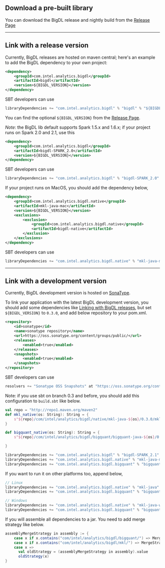 ## **Download a pre-built library**

You can download the BigDL release and nightly build from the [Release Page](../release-download.md)

---
## **Link with a release version**

Currently, BigDL releases are hosted on maven central; here's an example to add the BigDL dependency to your own project:
```xml
<dependency>
    <groupId>com.intel.analytics.bigdl</groupId>
    <artifactId>bigdl</artifactId>
    <version>${BIGDL_VERSION}</version>
</dependency>
```
SBT developers can use
```sbt
libraryDependencies += "com.intel.analytics.bigdl" % "bigdl" % "${BIGDL_VERSION}"
```
You can find the optional `${BIGDL_VERSION}` from the [Release Page](../release-download.md).

*Note*: the BigDL lib default supports Spark 1.5.x and 1.6.x; if your project runs on Spark 2.0 and 2.1, use this
```xml
<dependency>
    <groupId>com.intel.analytics.bigdl</groupId>
    <artifactId>bigdl-SPARK_2.0</artifactId>
    <version>${BIGDL_VERSION}</version>
</dependency>
```

SBT developers can use
```sbt
libraryDependencies += "com.intel.analytics.bigdl" % "bigdl-SPARK_2.0" % "${BIGDL_VERSION}"
```

If your project runs on MacOS, you should add the dependency below,
```xml
<dependency>
    <groupId>com.intel.analytics.bigdl.native</groupId>
    <artifactId>mkl-java-mac</artifactId>
    <version>${BIGDL_VERSION}</version>
    <exclusions>
        <exclusion>
            <groupId>com.intel.analytics.bigdl.native</groupId>
            <artifactId>bigdl-native</artifactId>
        </exclusion>
    </exclusions>
</dependency>
```
SBT developers can use
```sbt
libraryDependencies += "com.intel.analytics.bigdl.native" % "mkl-java-mac" % "${BIGDL_VERSION}" from "http://repo1.maven.org/maven2/com/intel/analytics/bigdl/native/mkl-java-mac/${BIGDL_VERSION}/mkl-java-mac-${BIGDL_VERSION}.jar"
```

--- 
## **Link with a development version**

Currently, BigDL development version is hosted on [SonaType](https://oss.sonatype.org/content/groups/public/com/intel/analytics/bigdl/). 

To link your application with the latest BigDL development version, you should add some dependencies like [Linking with BigDL releases](#link-with-a-release-version), but set `${BIGDL_VERSION}` to `0.3.0`, and add below repository to your pom.xml.

```xml
<repository>
    <id>sonatype</id>
    <name>sonatype repository</name>
    <url>https://oss.sonatype.org/content/groups/public/</url>
    <releases>
        <enabled>true</enabled>
    </releases>
    <snapshots>
        <enabled>true</enabled>
    </snapshots>
</repository>
```

SBT developers can use
```sbt
resolvers += "Sonatype OSS Snapshots" at "https://oss.sonatype.org/content/repositories/snapshots"
```
Note: if you use sbt on branch 0.3 and before, you should add this configuration to `build.sbt` like below.

```scala
val repo = "http://repo1.maven.org/maven2"
def mkl_native(os: String): String = {
    s"${repo}/com/intel/analytics/bigdl/native/mkl-java-${os}/0.3.0/mkl-java-${os}-0.3.0.jar"
}

def bigquant_native(os: String): String = {
    s"${repo}/com/intel/analytics/bigdl/bigquant/bigquant-java-${os}/0.3.0/bigquant-java-${os}-0.3.0.jar"

}

libraryDependencies += "com.intel.analytics.bigdl" % "bigdl-SPARK_2.1" % "0.3.0" exclude("com.intel.analytics.bigdl", "bigdl-core")
libraryDependencies += "com.intel.analytics.bigdl.native" % "mkl-java-mac" % "0.3.0" from mkl_native("mac")
libraryDependencies += "com.intel.analytics.bigdl.bigquant" % "bigquant-java-mac" % "0.3.0" from bigquant_native("mac")
```

If you want to run it on other platforms too, append below,

```scala
// Linux
libraryDependencies += "com.intel.analytics.bigdl.native" % "mkl-java" % "0.3.0"
libraryDependencies += "com.intel.analytics.bigdl.bigquant" % "bigquant-java" % "0.3.0"

// Windows
libraryDependencies += "com.intel.analytics.bigdl.native" % "mkl-java-win64" % "0.3.0" from mkl_native("win64")
libraryDependencies += "com.intel.analytics.bigdl.bigquant" % "bigquant-java-win64" % "0.3.0" from bigquant_native("win64")
```

If you will assemble all dependencies to a jar. You need to add merge strategy like below.


```scala
assemblyMergeStrategy in assembly := {
    case x if x.contains("com/intel/analytics/bigdl/bigquant/") => MergeStrategy.first
    case x if x.contains("com/intel/analytics/bigdl/mkl/") => MergeStrategy.first
    case x =>
      val oldStrategy = (assemblyMergeStrategy in assembly).value
      oldStrategy(x)
}
```
